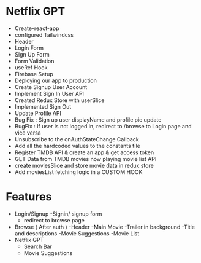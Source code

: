 # Netflix GPT

- Create-react-app
- configured Tailwindcss
- Header
- Login Form
- Sign Up Form
- Form Validation
- useRef Hook
- Firebase Setup
- Deploying our app to production
- Create Signup User Account
- Implement Sign In User API
- Created Redux Store with userSlice
- Implemented Sign Out
- Update Profile API
- Bug Fix : Sign up user displayName and profile pic update
- BugFix : If user is not logged in, redirect to /browse to Login page and vice versa
- Unsubscribe to the onAuthStateChange Callback
- Add all the hardcoded values to the constants file
- Register TMDB API & create an app & get access token
- GET Data from TMDB movies now playing movie list API
- create moviesSlice and store movie data in redux store
- Add moviesList fetching logic in a CUSTOM HOOK

# Features

- Login/Signup
  -Signin/ signup form
  - redirect to browse page
- Browse ( After auth )
  -Header
  -Main Movie
  -Trailer in background
  -Title and descriptions
  -Movie Suggestions
  -Movie List
- Netflix GPT
  - Search Bar
  - Movie Suggestions
